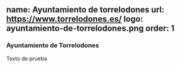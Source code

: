 name: Ayuntamiento de torrelodones
url: https://www.torrelodones.es/
logo: ayuntamiento-de-torrelodones.png
order: 1
----
### Ayuntamiento de Torrelodones

Texto de prueba
